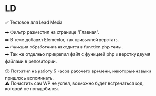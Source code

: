 # LD
✅ Тестовое для Lead Media

➡️ Фильтр разместил на странице "Главная". <br>
➡️ В теме добавил Elementor, так привычней верстать. <br>
➡️ Функция обработчика находится в function.php темы. <br>
➡️ Так же отделньо прикрепил файл с функцией php и верстку двумя файлами в репозитории. <br>

🕚 Потратил на работу 5 часов рабочего времени, некоторые навыки пришлось вспоминать. <br> 
⚠️ Почистить сам WP не успел, возможно будет встречаться код, который не понадобился.
